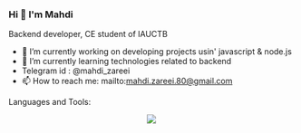 ### Hi 👋 I'm Mahdi

Backend developer, CE student of IAUCTB

- 🔭 I’m currently working on developing projects usin' javascript & node.js
- 🌱 I’m currently learning technologies related to backend
- Telegram id : @mahdi_zareei
- 📫 How to reach me: mailto:mahdi.zareei.80@gmail.com

Languages and Tools:
<p align="center">
  <a href="https://skillicons.dev">
    <img src="https://skillicons.dev/icons?i=cpp,html,css,django,py,js,nodejs,linux," />
  </a>
</p>


